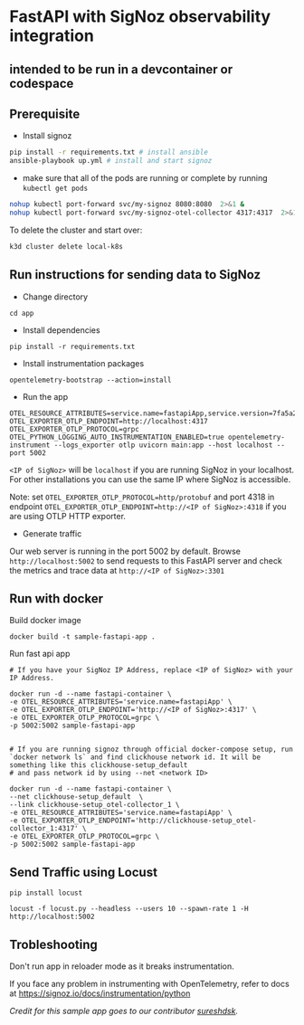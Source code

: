 # FastAPI with SigNoz observability integration

## intended to be run in a devcontainer or codespace

## Prerequisite

- Install signoz

```bash
pip install -r requirements.txt # install ansible
ansible-playbook up.yml # install and start signoz
```

- make sure that all of the pods are running or complete by running `kubectl get pods`

```bash
nohup kubectl port-forward svc/my-signoz 8080:8080  2>&1 &
nohup kubectl port-forward svc/my-signoz-otel-collector 4317:4317  2>&1 &
```

To delete the cluster and start over:

```bash
k3d cluster delete local-k8s
```

## Run instructions for sending data to SigNoz

- Change directory

```
cd app
```

- Install dependencies

```
pip install -r requirements.txt
```

- Install instrumentation packages

```
opentelemetry-bootstrap --action=install
```

- Run the app

```
OTEL_RESOURCE_ATTRIBUTES=service.name=fastapiApp,service.version=7fa5a2ba OTEL_EXPORTER_OTLP_ENDPOINT=http://localhost:4317 OTEL_EXPORTER_OTLP_PROTOCOL=grpc OTEL_PYTHON_LOGGING_AUTO_INSTRUMENTATION_ENABLED=true opentelemetry-instrument --logs_exporter otlp uvicorn main:app --host localhost --port 5002
```

`<IP of SigNoz>` will be `localhost` if you are running SigNoz in your localhost. For other installations you can use the same IP where SigNoz is accessible.

Note: set `OTEL_EXPORTER_OTLP_PROTOCOL=http/protobuf` and port 4318 in endpoint `OTEL_EXPORTER_OTLP_ENDPOINT=http://<IP of SigNoz>:4318` if you are using OTLP HTTP exporter.

- Generate traffic

Our web server is running in the port 5002 by default. Browse `http://localhost:5002` to send requests to this FastAPI server and check the metrics and trace data at `http://<IP of SigNoz>:3301`


## Run with docker

Build docker image
```
docker build -t sample-fastapi-app .
```

Run fast api app
```
# If you have your SigNoz IP Address, replace <IP of SigNoz> with your IP Address. 

docker run -d --name fastapi-container \
-e OTEL_RESOURCE_ATTRIBUTES='service.name=fastapiApp' \
-e OTEL_EXPORTER_OTLP_ENDPOINT='http://<IP of SigNoz>:4317' \
-e OTEL_EXPORTER_OTLP_PROTOCOL=grpc \
-p 5002:5002 sample-fastapi-app


# If you are running signoz through official docker-compose setup, run `docker network ls` and find clickhouse network id. It will be something like this clickhouse-setup_default 
# and pass network id by using --net <network ID>

docker run -d --name fastapi-container \ 
--net clickhouse-setup_default  \ 
--link clickhouse-setup_otel-collector_1 \
-e OTEL_RESOURCE_ATTRIBUTES='service.name=fastapiApp' \
-e OTEL_EXPORTER_OTLP_ENDPOINT='http://clickhouse-setup_otel-collector_1:4317' \
-e OTEL_EXPORTER_OTLP_PROTOCOL=grpc \
-p 5002:5002 sample-fastapi-app

```


## Send Traffic using Locust

```
pip install locust
```

```
locust -f locust.py --headless --users 10 --spawn-rate 1 -H http://localhost:5002
```


## Trobleshooting

Don't run app in reloader mode as it breaks instrumentation.

If you face any problem in instrumenting with OpenTelemetry, refer to docs at 
https://signoz.io/docs/instrumentation/python


_Credit for this sample app goes to our contributor [sureshdsk](https://github.com/sureshdsk)._
